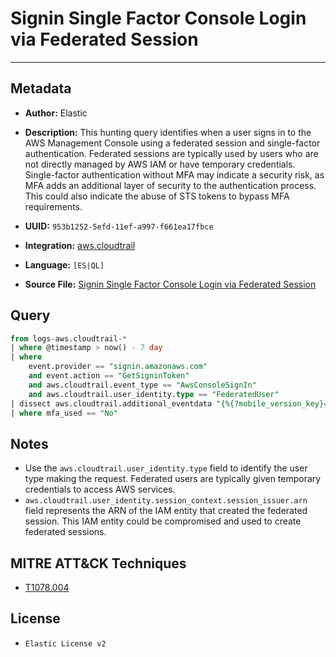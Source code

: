 # Signin Single Factor Console Login via Federated Session

---

## Metadata

- **Author:** Elastic
- **Description:** This hunting query identifies when a user signs in to the AWS Management Console using a federated session and single-factor authentication. Federated sessions are typically used by users who are not directly managed by AWS IAM or have temporary credentials. Single-factor authentication without MFA may indicate a security risk, as MFA adds an additional layer of security to the authentication process. This could also indicate the abuse of STS tokens to bypass MFA requirements.

- **UUID:** `953b1252-5efd-11ef-a997-f661ea17fbce`
- **Integration:** [aws.cloudtrail](https://docs.elastic.co/integrations/aws/cloudtrail)
- **Language:** `[ES|QL]`
- **Source File:** [Signin Single Factor Console Login via Federated Session](../queries/signin_single_factor_console_login_via_federated_session.toml)

## Query

```sql
from logs-aws.cloudtrail-*
| where @timestamp > now() - 7 day
| where
    event.provider == "signin.amazonaws.com"
    and event.action == "GetSigninToken"
    and aws.cloudtrail.event_type == "AwsConsoleSignIn"
    and aws.cloudtrail.user_identity.type == "FederatedUser"
| dissect aws.cloudtrail.additional_eventdata "{%{?mobile_version_key}=%{mobile_version}, %{?mfa_used_key}=%{mfa_used}}"
| where mfa_used == "No"
```

## Notes

- Use the `aws.cloudtrail.user_identity.type` field to identify the user type making the request. Federated users are typically given temporary credentials to access AWS services.
- `aws.cloudtrail.user_identity.session_context.session_issuer.arn` field represents the ARN of the IAM entity that created the federated session. This IAM entity could be compromised and used to create federated sessions.

## MITRE ATT&CK Techniques

- [T1078.004](https://attack.mitre.org/techniques/T1078/004)

## License

- `Elastic License v2`
